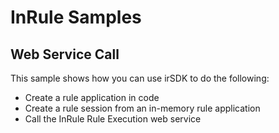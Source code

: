 # InRule Samples

## Web Service Call

This sample shows how you can use irSDK to do the following:

* Create a rule application in code
* Create a rule session from an in-memory rule application
* Call the InRule Rule Execution web service
